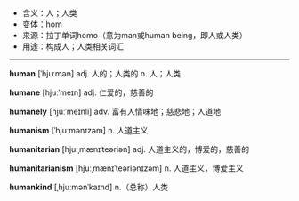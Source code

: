 - <span class="definition">含义：人；人类</span>
- <span class="definition">变体：hom</span>
- <span class="definition">来源：拉丁单词homo（意为man或human being，即人或人类）</span>
- <span class="definition">用途：构成人；人类相关词汇</span>

---

<span class="vocabulary">**human**</span> [ˈhjuːmən] adj. 人的；人类的 n. 人；人类

<span class="vocabulary">**humane**</span> [hjuːˈmeɪn] adj. 仁爱的，慈善的

<span class="vocabulary">**humanely**</span> [hjuːˈmeɪnli] adv. 富有人情味地；慈悲地；人道地

<span class="vocabulary">**humanism**</span> [ˈhjuːmənɪzəm] n. 人道主义

<span class="vocabulary">**humanitarian**</span> [hjuːˌmænɪˈteəriən] adj. 人道主义的，博爱的，慈善的

<span class="vocabulary">**humanitarianism**</span> [hjuːˌmænɪˈteəriənɪzəm] n. 人道主义，博爱主义

<span class="vocabulary">**humankind**</span> [ˌhjuːmənˈkaɪnd] n.（总称）人类
